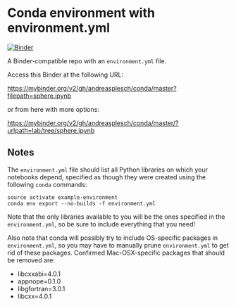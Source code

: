 # Conda environment with environment.yml

[![Binder](http://mybinder.org/badge_logo.svg)](https://mybinder.org/v2/gh/andreasplesch/conda/master?filepath=sphere.ipynb
)

A Binder-compatible repo with an `environment.yml` file.

Access this Binder at the following URL:

https://mybinder.org/v2/gh/andreasplesch/conda/master?filepath=sphere.ipynb

or from here with more options:

https://mybinder.org/v2/gh/andreasplesch/conda/master/?urlpath=lab/tree/sphere.ipynb

## Notes
The `environment.yml` file should list all Python libraries on which your notebooks
depend, specified as though they were created using the following `conda` commands:

```
source activate example-environment
conda env export --no-builds -f environment.yml
```

Note that the only libraries available to you will be the ones specified in
the `environment.yml`, so be sure to include everything that you need! 

Also note that conda will possibly try to include OS-specific packages in `environment.yml`, so you
may have to manually prune `environment.yml` to get rid of these packages. Confirmed Mac-OSX-specific
packages that should be removed are:

* libcxxabi=4.0.1
* appnope=0.1.0
* libgfortran=3.0.1
* libcxx=4.0.1
